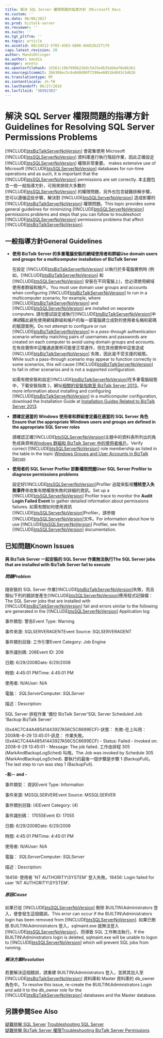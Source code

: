 ```yaml
---
title: 解決 SQL Server 權限問題的指導方針 |Microsoft Docs
ms.custom: ''
ms.date: 06/08/2017
ms.prod: biztalk-server
ms.reviewer: ''
ms.suite: ''
ms.tgt_pltfrm: ''
ms.topic: article
ms.assetid: 60c24512-5f65-4363-b806-8dd52b22f179
caps.latest.revision: 20
author: MandiOhlinger
ms.author: mandia
manager: anneta
ms.openlocfilehash: 32561c19bf099b226dc5425edb35ebbaf0a8b3b1
ms.sourcegitcommit: 266308ec5c6a9d8d80ff298ee6051b4843c5d626
ms.translationtype: MT
ms.contentlocale: zh-TW
ms.lasthandoff: 06/27/2018
ms.locfileid: "36992383"
---
```

# <a name="guidelines-for-resolving-sql-server-permissions-problems"></a><span data-ttu-id="203f2-102">解決 SQL Server 權限問題的指導方針</span><span class="sxs-lookup"><span data-stu-id="203f2-102">Guidelines for Resolving SQL Server Permissions Problems</span></span>
[!INCLUDE[btsBizTalkServerNoVersion](../includes/btsbiztalkservernoversion-md.md)]<span data-ttu-id="203f2-103"> 會密集使用 Microsoft [!INCLUDE[btsSQLServerNoVersion](../includes/btssqlservernoversion-md.md)] 資料庫進行執行階段作業，因此正確設定 [!INCLUDE[btsSQLServerNoVersion](../includes/btssqlservernoversion-md.md)] 權限非常重要。</span><span class="sxs-lookup"><span data-stu-id="203f2-103"> makes extensive use of Microsoft [!INCLUDE[btsSQLServerNoVersion](../includes/btssqlservernoversion-md.md)] databases for run-time operations and as such, it is important that the [!INCLUDE[btsSQLServerNoVersion](../includes/btssqlservernoversion-md.md)] permissions are set correctly.</span></span> <span data-ttu-id="203f2-104">本主題包含一些一般指導方針，可用來排除大多數的 [!INCLUDE[btsSQLServerNoVersion](../includes/btssqlservernoversion-md.md)] 的權限問題，另外也包含疑難排解步驟，您可以遵循這些步驟，解決對 [!INCLUDE[btsSQLServerNoVersion](../includes/btssqlservernoversion-md.md)] 造成影響的 [!INCLUDE[btsBizTalkServerNoVersion](../includes/btsbiztalkservernoversion-md.md)] 權限問題。</span><span class="sxs-lookup"><span data-stu-id="203f2-104">This topic provides some general guidelines for minimizing [!INCLUDE[btsSQLServerNoVersion](../includes/btssqlservernoversion-md.md)] permissions problems and steps that you can follow to troubleshoot [!INCLUDE[btsSQLServerNoVersion](../includes/btssqlservernoversion-md.md)] permissions problems that affect [!INCLUDE[btsBizTalkServerNoVersion](../includes/btsbiztalkservernoversion-md.md)].</span></span>  
  
## <a name="general-guidelines"></a><span data-ttu-id="203f2-105">一般指導方針</span><span class="sxs-lookup"><span data-stu-id="203f2-105">General Guidelines</span></span>  
  
- <span data-ttu-id="203f2-106">**使用 BizTalk Server 的多重電腦安裝的網域使用者和群組**</span><span class="sxs-lookup"><span data-stu-id="203f2-106">**Use domain users and groups for a multicomputer installation of BizTalk Server**</span></span>  
  
   <span data-ttu-id="203f2-107">在設定 [!INCLUDE[btsBizTalkServerNoVersion](../includes/btsbiztalkservernoversion-md.md)] 以執行於多電腦實例時 (例如，[!INCLUDE[btsBizTalkServerNoVersion](../includes/btsbiztalkservernoversion-md.md)] 和 [!INCLUDE[btsSQLServerNoVersion](../includes/btssqlservernoversion-md.md)] 安裝在不同電腦上)，您必須使用網域使用者群組和帳戶。</span><span class="sxs-lookup"><span data-stu-id="203f2-107">You must use domain user groups and accounts when configuring [!INCLUDE[btsBizTalkServerNoVersion](../includes/btsbiztalkservernoversion-md.md)] to run in a multicomputer scenario, for example, where [!INCLUDE[btsBizTalkServerNoVersion](../includes/btsbiztalkservernoversion-md.md)] and [!INCLUDE[btsSQLServerNoVersion](../includes/btssqlservernoversion-md.md)] are installed on separate computers.</span></span> <span data-ttu-id="203f2-108">請勿嘗試設定或執行[!INCLUDE[btsBizTalkServerNoVersion](../includes/btsbiztalkservernoversion-md.md)]中*傳遞*藉此避免使用網域群組和帳戶的每一部電腦建立成對的使用者名稱和密碼的驗證案例。</span><span class="sxs-lookup"><span data-stu-id="203f2-108">Do not attempt to configure or run [!INCLUDE[btsBizTalkServerNoVersion](../includes/btsbiztalkservernoversion-md.md)] in a *pass-through* authentication scenario whereby matching pairs of usernames and passwords are created on each computer to avoid using domain groups and accounts.</span></span> <span data-ttu-id="203f2-109">在有些實例中這種通過實例可能會正常運作，但在其他實例中這會造成 [!INCLUDE[btsBizTalkServerNoVersion](../includes/btsbiztalkservernoversion-md.md)] 失敗，因此是不受支援的組態。</span><span class="sxs-lookup"><span data-stu-id="203f2-109">While such a pass-through scenario may appear to function correctly in some scenarios, this will cause [!INCLUDE[btsBizTalkServerNoVersion](../includes/btsbiztalkservernoversion-md.md)] to fail in other scenarios and is not a supported configuration.</span></span>  
  
   <span data-ttu-id="203f2-110">如需有關安裝和設定[!INCLUDE[btsBizTalkServerNoVersion](../includes/btsbiztalkservernoversion-md.md)]在多重電腦組態中，下載安裝指南 》，網址[相關的安裝指南至 BizTalk Server 2013](http://go.microsoft.com/fwlink/p/?LinkID=269582)。</span><span class="sxs-lookup"><span data-stu-id="203f2-110">For more information about installing and configuring [!INCLUDE[btsBizTalkServerNoVersion](../includes/btsbiztalkservernoversion-md.md)] in a multicomputer configuration, download the Installation Guide at [Installation Guides Related to BizTalk Server 2013](http://go.microsoft.com/fwlink/p/?LinkID=269582).</span></span>  
  
- <span data-ttu-id="203f2-111">**請確定適當的 Windows 使用者和群組會定義在適當的 SQL Server 角色**</span><span class="sxs-lookup"><span data-stu-id="203f2-111">**Ensure that the appropriate Windows users and groups are defined in the appropriate SQL Server roles**</span></span>  
  
   <span data-ttu-id="203f2-112">請確認正確[!INCLUDE[btsSQLServerNoVersion](../includes/btssqlservernoversion-md.md)]主題中的資料表所列出的角色成員資格[Windows 群組和 BizTalk Server 中的使用者帳戶](../core/windows-groups-and-user-accounts-in-biztalk-server.md)。</span><span class="sxs-lookup"><span data-stu-id="203f2-112">Verify correct [!INCLUDE[btsSQLServerNoVersion](../includes/btssqlservernoversion-md.md)] role membership as listed in the table in the topic [Windows Groups and User Accounts in BizTalk Server](../core/windows-groups-and-user-accounts-in-biztalk-server.md).</span></span>  
  
- <span data-ttu-id="203f2-113">**使用者的 SQL Server Profiler 診斷權限問題**</span><span class="sxs-lookup"><span data-stu-id="203f2-113">**User SQL Server Profiler to diagnose permissions problems**</span></span>  
  
   <span data-ttu-id="203f2-114">設定好[!INCLUDE[btsSQLServerNoVersion](../includes/btssqlservernoversion-md.md)]Profiler 追蹤來監視**稽核登入失敗事件**來收集有關權限失敗的詳細的資訊。</span><span class="sxs-lookup"><span data-stu-id="203f2-114">Set up a [!INCLUDE[btsSQLServerNoVersion](../includes/btssqlservernoversion-md.md)] Profiler trace to monitor the **Audit Login Failed Event** to gather detailed information about permissions failures.</span></span> <span data-ttu-id="203f2-115">如需有關如何使用資訊[!INCLUDE[btsSQLServerNoVersion](../includes/btssqlservernoversion-md.md)]Profiler，請參閱[!INCLUDE[btsSQLServerNoVersion](../includes/btssqlservernoversion-md.md)]文件。</span><span class="sxs-lookup"><span data-stu-id="203f2-115">For information about how to use [!INCLUDE[btsSQLServerNoVersion](../includes/btssqlservernoversion-md.md)] Profiler, see the [!INCLUDE[btsSQLServerNoVersion](../includes/btssqlservernoversion-md.md)] documentation.</span></span>  
  
## <a name="known-issues"></a><span data-ttu-id="203f2-116">已知問題</span><span class="sxs-lookup"><span data-stu-id="203f2-116">Known Issues</span></span>  
  
#### <a name="the-sql-server-jobs-that-are-installed-with-biztalk-server-fail-to-execute"></a><span data-ttu-id="203f2-117">與 BizTalk Server 一起安裝的 SQL Server 作業無法執行</span><span class="sxs-lookup"><span data-stu-id="203f2-117">The SQL Server jobs that are installed with BizTalk Server fail to execute</span></span>  
  
##### <a name="problem"></a><span data-ttu-id="203f2-118">問題</span><span class="sxs-lookup"><span data-stu-id="203f2-118">Problem</span></span>  
 <span data-ttu-id="203f2-119">隨安裝的 SQL Server 作業[!INCLUDE[btsBizTalkServerNoVersion](../includes/btsbiztalkservernoversion-md.md)]失敗，而且類似下列的錯誤會產生[!INCLUDE[btsSQLServerNoVersion](../includes/btssqlservernoversion-md.md)]應用程式記錄檔：</span><span class="sxs-lookup"><span data-stu-id="203f2-119">The SQL Server jobs that are installed with [!INCLUDE[btsBizTalkServerNoVersion](../includes/btsbiztalkservernoversion-md.md)] fail and errors similar to the following are generated in the [!INCLUDE[btsSQLServerNoVersion](../includes/btssqlservernoversion-md.md)] Application log:</span></span>  
  
 <span data-ttu-id="203f2-120">事件類型: 警告</span><span class="sxs-lookup"><span data-stu-id="203f2-120">Event Type: Warning</span></span>  
  
 <span data-ttu-id="203f2-121">事件來源: SQLSERVERAGENT</span><span class="sxs-lookup"><span data-stu-id="203f2-121">Event Source: SQLSERVERAGENT</span></span>  
  
 <span data-ttu-id="203f2-122">事件類別目錄: 工作引擎</span><span class="sxs-lookup"><span data-stu-id="203f2-122">Event Category: Job Engine</span></span>  
  
 <span data-ttu-id="203f2-123">事件識別碼: 208</span><span class="sxs-lookup"><span data-stu-id="203f2-123">Event ID: 208</span></span>  
  
 <span data-ttu-id="203f2-124">日期: 6/29/2008</span><span class="sxs-lookup"><span data-stu-id="203f2-124">Date: 6/29/2008</span></span>  
  
 <span data-ttu-id="203f2-125">時間: 4:45:01 PM</span><span class="sxs-lookup"><span data-stu-id="203f2-125">Time: 4:45:01 PM</span></span>  
  
 <span data-ttu-id="203f2-126">使用者: N/A</span><span class="sxs-lookup"><span data-stu-id="203f2-126">User: N/A</span></span>  
  
 <span data-ttu-id="203f2-127">電腦： *SQLServer*</span><span class="sxs-lookup"><span data-stu-id="203f2-127">Computer: *SQLServer*</span></span>  
  
 <span data-ttu-id="203f2-128">描述：</span><span class="sxs-lookup"><span data-stu-id="203f2-128">Description:</span></span>  
  
 <span data-ttu-id="203f2-129">SQL Server 排程作業 '備份 BizTalk Server'</span><span class="sxs-lookup"><span data-stu-id="203f2-129">SQL Server Scheduled Job 'Backup BizTalk Server'</span></span>  
  
 <span data-ttu-id="203f2-130">(0x4AC7C44A48541443927A56C5C6699ECF)-狀態： 失敗-在上叫用： 2008年-6-29 13:45:01-訊息： 作業失敗。</span><span class="sxs-lookup"><span data-stu-id="203f2-130">(0x4AC7C44A48541443927A56C5C6699ECF) - Status: Failed - Invoked on: 2008-6-29 13:45:01 - Message: The job failed.</span></span>  <span data-ttu-id="203f2-131">工作由排程 305 (MarkAndBackupLogSched) 叫用。</span><span class="sxs-lookup"><span data-stu-id="203f2-131">The Job was invoked by Schedule 305 (MarkAndBackupLogSched).</span></span> <span data-ttu-id="203f2-132">要執行的最後一個步驟是步驟 1 (BackupFull)。</span><span class="sxs-lookup"><span data-stu-id="203f2-132">The last step to run was step 1 (BackupFull).</span></span>  
  
 <span data-ttu-id="203f2-133">**-和-**</span><span class="sxs-lookup"><span data-stu-id="203f2-133">**- and -**</span></span>  
  
 <span data-ttu-id="203f2-134">事件類型： 資訊</span><span class="sxs-lookup"><span data-stu-id="203f2-134">Event Type: Information</span></span>  
  
 <span data-ttu-id="203f2-135">事件來源: MSSQLSERVER</span><span class="sxs-lookup"><span data-stu-id="203f2-135">Event Source: MSSQLSERVER</span></span>  
  
 <span data-ttu-id="203f2-136">事件類別目錄: (4)</span><span class="sxs-lookup"><span data-stu-id="203f2-136">Event Category: (4)</span></span>  
  
 <span data-ttu-id="203f2-137">事件識別碼： 17055</span><span class="sxs-lookup"><span data-stu-id="203f2-137">Event ID: 17055</span></span>  
  
 <span data-ttu-id="203f2-138">日期: 6/29/2008</span><span class="sxs-lookup"><span data-stu-id="203f2-138">Date: 6/29/2008</span></span>  
  
 <span data-ttu-id="203f2-139">時間: 4:45:01 PM</span><span class="sxs-lookup"><span data-stu-id="203f2-139">Time: 4:45:01 PM</span></span>  
  
 <span data-ttu-id="203f2-140">使用者: N/A</span><span class="sxs-lookup"><span data-stu-id="203f2-140">User: N/A</span></span>  
  
 <span data-ttu-id="203f2-141">電腦： *SQLServer*</span><span class="sxs-lookup"><span data-stu-id="203f2-141">Computer: *SQLServer*</span></span>  
  
 <span data-ttu-id="203f2-142">描述：</span><span class="sxs-lookup"><span data-stu-id="203f2-142">Description:</span></span>  
  
 <span data-ttu-id="203f2-143">18456: 使用者 'NT AUTHORITY\SYSTEM' 登入失敗。</span><span class="sxs-lookup"><span data-stu-id="203f2-143">18456: Login failed for user 'NT AUTHORITY\SYSTEM'.</span></span>  
  
##### <a name="cause"></a><span data-ttu-id="203f2-144">原因</span><span class="sxs-lookup"><span data-stu-id="203f2-144">Cause</span></span>  
 <span data-ttu-id="203f2-145">如果已從 [!INCLUDE[btsSQLServerNoVersion](../includes/btssqlservernoversion-md.md)] 刪除 BUILTIN\Administrators 登入，便會發生這個錯誤。</span><span class="sxs-lookup"><span data-stu-id="203f2-145">This error can occur if the BUILTIN\Administrators login has been removed from [!INCLUDE[btsSQLServerNoVersion](../includes/btssqlservernoversion-md.md)].</span></span> <span data-ttu-id="203f2-146">如果已刪除 BUILTIN\Administrators 登入，sqlmaint.exe 就無法登入 [!INCLUDE[btsSQLServerNoVersion](../includes/btssqlservernoversion-md.md)]，而導致 SQL 工作無法執行。</span><span class="sxs-lookup"><span data-stu-id="203f2-146">If the BUILTIN\Administrators login is deleted, sqlmaint.exe will be unable to logon to [!INCLUDE[btsSQLServerNoVersion](../includes/btssqlservernoversion-md.md)] which will prevent SQL jobs from running.</span></span>  
  
##### <a name="resolution"></a><span data-ttu-id="203f2-147">解決方案</span><span class="sxs-lookup"><span data-stu-id="203f2-147">Resolution</span></span>  
 <span data-ttu-id="203f2-148">若要解決這個錯誤，請重建 BUILTIN\Administrators 登入，並將其加入至 [!INCLUDE[btsBizTalkServerNoVersion](../includes/btsbiztalkservernoversion-md.md)] 資料庫和 Master 資料庫的 db_owner 角色中。</span><span class="sxs-lookup"><span data-stu-id="203f2-148">To resolve this issue, re-create the BUILTIN\Administrators Login and add it to the db_owner role for the [!INCLUDE[btsBizTalkServerNoVersion](../includes/btsbiztalkservernoversion-md.md)] databases and the Master database.</span></span>  
  
## <a name="see-also"></a><span data-ttu-id="203f2-149">另請參閱</span><span class="sxs-lookup"><span data-stu-id="203f2-149">See Also</span></span>  
 <span data-ttu-id="203f2-150">[疑難排解 SQL Server](../core/troubleshooting-sql-server.md) </span><span class="sxs-lookup"><span data-stu-id="203f2-150">[Troubleshooting SQL Server](../core/troubleshooting-sql-server.md) </span></span>  
 [<span data-ttu-id="203f2-151">疑難排解 BizTalk Server 權限</span><span class="sxs-lookup"><span data-stu-id="203f2-151">Troubleshooting BizTalk Server Permissions</span></span>](../core/troubleshooting-biztalk-server-permissions.md)